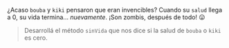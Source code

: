 ¿Acaso `bouba` y `kiki` pensaron que eran invencibles? Cuando su `salud` llega a 0, su vida termina... _nuevamente_. ¡Son zombis, después de todo! :stuck_out_tongue:

> Desarrollá el método `sinVida` que nos dice si la salud de `bouba` o `kiki` es cero.